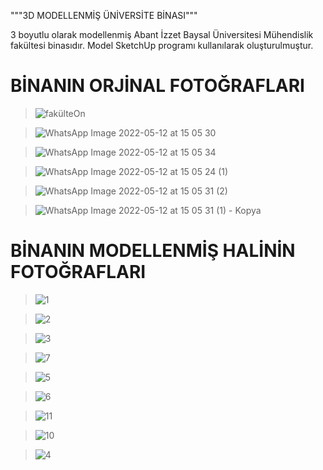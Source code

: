 """3D MODELLENMİŞ ÜNİVERSİTE BİNASI"""

3 boyutlu olarak modellenmiş Abant İzzet Baysal Üniversitesi Mühendislik fakültesi binasıdır. Model SketchUp programı kullanılarak oluşturulmuştur.

# BİNANIN ORJİNAL FOTOĞRAFLARI


> ![fakülteOn](https://github.com/assets/77435563/5c5c0856-4bb9-4d1f-b080-ab76b053d349)

> ![WhatsApp Image 2022-05-12 at 15 05 30](https://github.com/assets/77435563/bb5bf056-9e6e-4c8e-ae39-3744b9476c10)

> ![WhatsApp Image 2022-05-12 at 15 05 34](https://github.com/assets/77435563/40db8de2-2513-4909-bccd-e69a03974ba6)

> ![WhatsApp Image 2022-05-12 at 15 05 24 (1)](https://github.com/assets/77435563/b8552b47-32cb-416f-ad2b-2c4a6e4f1bbe)

> ![WhatsApp Image 2022-05-12 at 15 05 31 (2)](https://github.com/assets/77435563/c8624bbb-e103-4007-a2ed-b880009adfab)

> ![WhatsApp Image 2022-05-12 at 15 05 31 (1) - Kopya](https://github.com/assets/77435563/bfe566fb-404f-45e9-b469-692d82cbaa68)



# BİNANIN MODELLENMİŞ HALİNİN FOTOĞRAFLARI


> ![1](https://github.com/assets/77435563/f90f3445-c66d-4525-9c77-e88547a50778)

> ![2](https://github.com/assets/77435563/49f652a1-193b-45d7-8e4a-e4ed03b12298)

> ![3](https://github.com/assets/77435563/c3578d09-c4e8-40e2-b1e1-1ba41c4be036)

> ![7](https://github.com/assets/77435563/0003eb4f-9d3a-4105-97e6-eebf99766124)

> ![5](https://github.com/assets/77435563/f0e7d8a4-f11c-49f3-a6b2-84f0b3cf110b)

> ![6](https://github.com/assets/77435563/11edbee8-a1a0-468b-adeb-64806370e7db)

> ![11](https://github.com/assets/77435563/95375cef-e251-455b-9d3d-d587cc0d2e87)

> ![10](https://github.com/assets/77435563/cde5e89a-2da7-4a62-b4ad-5e12929e3d46)

> ![4](https://github.com/assets/77435563/329fa776-b69e-447e-ae4e-4efcc045bcbc)



